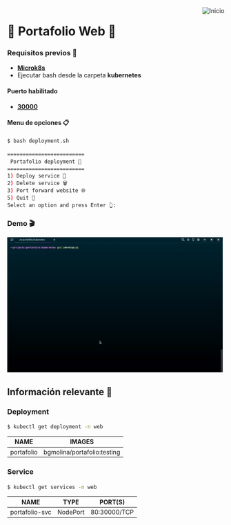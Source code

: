 <a href="README.md">
  <img
    align="right"
    src="https://img.shields.io/badge/Inicio-161b22?style=for-the-badge&logoColor=white&logo=github"
    alt="Inicio"
  />
</a>

# 💼 Portafolio Web 📱

### Requisitos previos 📝
- [**Microk8s**](https://microk8s.io/docs/getting-started)
- Ejecutar bash desde la carpeta **kubernetes**

#### Puerto habilitado
- [**30000**](http://localhost:30000)

#### Menu de opciones 📋
```bash
$ bash deployment.sh
```
```bash
=========================
 Portafolio deployment 💼
=========================
1) Deploy service 🚀
2) Delete service 🗑️
3) Port forward website 🌐
5) Quit 👋
Select an option and press Enter 👆: 
```

### Demo 🎬
<img width="500" src="./demo/kubernetes.gif"/>

## Información relevante 📑
### Deployment
```bash
$ kubectl get deployment -n web
```
| NAME       | IMAGES                      |
| ---------- | --------------------------- |
| portafolio | bgmolina/portafolio:testing |

### Service
```bash
$ kubectl get services -n web
```
| NAME           | TYPE     | PORT(S)      |
| -------------- | -------- | ------------ |
| portafolio-svc | NodePort | 80:30000/TCP |

